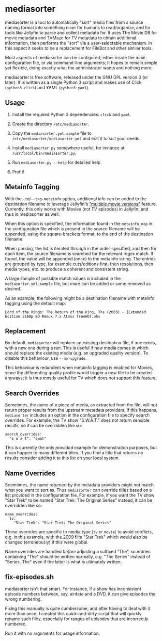 # mediasorter

mediasorter is a tool to automatically "sort" media files from a source naming format  into something nicer for humans to read/organize, and for tools like Jellyfin to parse and collect metadata for. It uses The Movie DB for movie metadata and TVMaze for TV metadata to obtain additional information, then performs the "sort" via a user-selectable mechanism. In this aspect it seeks to be a replacement for FileBot and other similar tools.

Most aspects of mediasorter can be configured, either inside the main configuration file, or via command-line arguments; it hopes to remain simple yet flexible, doing exactly what the administrator wants and nothing more.

mediasorter is free software, released under the GNU GPL version 3 (or later). It is written as a single Python 3 script and makes use of Click (`python3-click`) and YAML (`python3-yaml`).

## Usage

1. Install the required Python 3 dependencies: `click` and `yaml`.

1. Create the directory `/etc/mediasorter`.

1. Copy the `mediasorter.yml.sample` file to `/etc/mediasorter/mediasorter.yml` and edit it to suit your needs.

1. Install `mediasorter.py` somewhere useful, for instance at `/usr/local/bin/mediasorter.py`.

1. Run `mediasorter.py --help` for detailed help.

1. Profit!

## Metainfo Tagging

With the `-tm`/`--tag-metainfo` option, additional info can be added to the destination filename to leverage Jellyfin's ["multiple movie versions"](https://jellyfin.org/docs/general/server/media/movies.html#multiple-versions-of-a-movie) feature. Currently, this only works with Movies (not TV episodes) in Jellyfin, and thus in mediasorter as well.

When this option is specified, the information found in the `metainfo_map` in the configuration file which is present in the source filename will be appended, using the square-brackets format, to the end of the destination filename.

When parsing, the list is iterated through in the order specified, and then for each item, the source filename is searched for the relevant regex match. If found, the value will be appended (once) to the metainfo string. The entries are grouped by type, for example cuts/editions first, then resolutions, then media types, etc. to produce a coherent and consistent string.

A large sample of possible match values is included in the `mediasorter.yml.sample` file, but more can be added or some removed as desired.

As an example, the following might be a destination filename with metainfo tagging using the default map:

```
Lord of the Rings: The Return of the King, The (2003) - [Extended Edition 2160p BD Remux 7.x Atmos TrueHD].mkv
```

## Replacement

By default, `mediasorter` will replace an existing destination file, if one exists, with a new one during a run. This is useful if new media comes in which should replace the existing media (e.g. an upgraded quality version). To disable this behaviour, use `--no-upgrade`.

This behaviour is redundent when metainfo tagging is enabled for Movies, since the differenting quality profile would trigger a new file to be created anyways; it is thus mostly useful for TV which does not support this feature.

## Search Overrides

Sometimes, the name of a piece of media, as extracted from the file, will not return proper results from the upstream metadata providers. If this happens, `mediasorter` includes an option in the configuration file to specify search overrides. For example, the TV show "S.W.A.T." does not return sensible results, so it can be overridden like so:

```
search_overrides:
  "s w a t": "swat"
```

This is currently the only *provided* example for demonstration purposes, but it can happen to many different titles. If you find a title that returns no results consider adding it to this list on your local system.

## Name Overrides

Soemtimes, the name returned by the metadata providers might not match what you want to sort as. Thus `mediasorter` can override titles based on a list provided in the configuration file. For example, if you want the TV show "Star Trek" to be named "Star Trek: The Original Series" instead, it can be overridden like so:

```
name_overrides:
  tv:
    "Star Trek": "Star Trek: The Original Series"
```

These overrides are specific to media type (`tv` or `movie`) to avoid conflicts, e.g. in this example, with the 2009 film "Star Trek" which would also be changed (erroneously) if this were global.

Name overrides are handled *before* adjusting a suffixed "The", so entries containing "The" should be written normally, e.g. "The Series" instead of "Series, The" even if the latter is what is ultimately written.

## fix-episodes.sh

mediasorter isn't that smart. For instance, if a show has inconsistent episode numbers between, say, airdate and a DVD, it can give episodes the wrong numbering.

Fixing this manually is quite cumbersome, and after having to deal with it more than once, I created this quick-and-dirty script that will quickly rename such files, especially for ranges of episodes that are incorrectly numbered.

Run it with no arguments for usage information.
